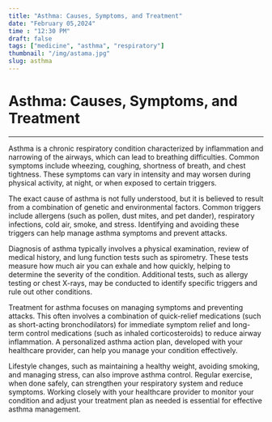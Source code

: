 ```yaml
---
title: "Asthma: Causes, Symptoms, and Treatment"
date: "February 05,2024"
time : "12:30 PM"
draft: false
tags: ["medicine", "asthma", "respiratory"]
thumbnail: "/img/astama.jpg"
slug: asthma
---
```


# Asthma: Causes, Symptoms, and Treatment

---

Asthma is a chronic respiratory condition characterized by inflammation and narrowing of the airways, which can lead to breathing difficulties. Common symptoms include wheezing, coughing, shortness of breath, and chest tightness. These symptoms can vary in intensity and may worsen during physical activity, at night, or when exposed to certain triggers.

The exact cause of asthma is not fully understood, but it is believed to result from a combination of genetic and environmental factors. Common triggers include allergens (such as pollen, dust mites, and pet dander), respiratory infections, cold air, smoke, and stress. Identifying and avoiding these triggers can help manage asthma symptoms and prevent attacks.

Diagnosis of asthma typically involves a physical examination, review of medical history, and lung function tests such as spirometry. These tests measure how much air you can exhale and how quickly, helping to determine the severity of the condition. Additional tests, such as allergy testing or chest X-rays, may be conducted to identify specific triggers and rule out other conditions.

Treatment for asthma focuses on managing symptoms and preventing attacks. This often involves a combination of quick-relief medications (such as short-acting bronchodilators) for immediate symptom relief and long-term control medications (such as inhaled corticosteroids) to reduce airway inflammation. A personalized asthma action plan, developed with your healthcare provider, can help you manage your condition effectively.

Lifestyle changes, such as maintaining a healthy weight, avoiding smoking, and managing stress, can also improve asthma control. Regular exercise, when done safely, can strengthen your respiratory system and reduce symptoms. Working closely with your healthcare provider to monitor your condition and adjust your treatment plan as needed is essential for effective asthma management.
